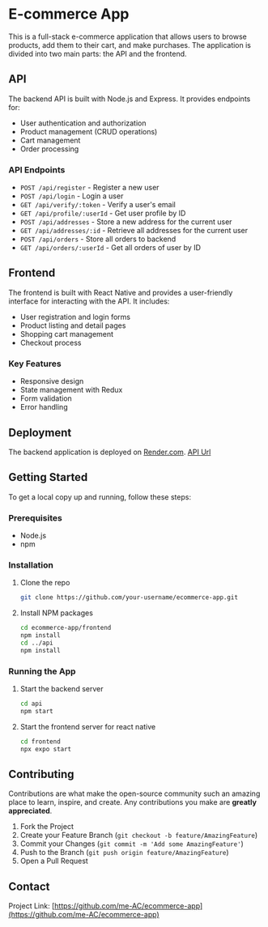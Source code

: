 # E-commerce App

This is a full-stack e-commerce application that allows users to browse products, add them to their cart, and make purchases. The application is divided into two main parts: the API and the frontend.

## API

The backend API is built with Node.js and Express. It provides endpoints for:

- User authentication and authorization
- Product management (CRUD operations)
- Cart management
- Order processing

### API Endpoints

- `POST /api/register` - Register a new user
- `POST /api/login` - Login a user
- `GET /api/verify/:token` - Verify a user's email
- `GET /api/profile/:userId` - Get user profile by ID
- `POST /api/addresses` - Store a new address for the current user
- `GET /api/addresses/:id` - Retrieve all addresses for the current user
- `POST /api/orders` - Store all orders to backend
- `GET /api/orders/:userId` - Get all orders of user by ID

## Frontend

The frontend is built with React Native and provides a user-friendly interface for interacting with the API. It includes:

- User registration and login forms
- Product listing and detail pages
- Shopping cart management
- Checkout process

### Key Features

- Responsive design
- State management with Redux
- Form validation
- Error handling

## Deployment

The backend application is deployed on [Render.com](https://render.com).
[API Url](https://ecommerce-app-latest.onrender.com)

## Getting Started

To get a local copy up and running, follow these steps:

### Prerequisites

- Node.js
- npm

### Installation

1. Clone the repo
   ```sh
   git clone https://github.com/your-username/ecommerce-app.git
   ```
2. Install NPM packages
   ```sh
   cd ecommerce-app/frontend
   npm install
   cd ../api
   npm install
   ```

### Running the App

1. Start the backend server
   ```sh
   cd api
   npm start
   ```
2. Start the frontend server for react native
   ```sh
   cd frontend
   npx expo start
   ```

## Contributing

Contributions are what make the open-source community such an amazing place to learn, inspire, and create. Any contributions you make are **greatly appreciated**.

1. Fork the Project
2. Create your Feature Branch (`git checkout -b feature/AmazingFeature`)
3. Commit your Changes (`git commit -m 'Add some AmazingFeature'`)
4. Push to the Branch (`git push origin feature/AmazingFeature`)
5. Open a Pull Request

## Contact

Project Link: [https://github.com/me-AC/ecommerce-app](https://github.com/me-AC/ecommerce-app)
